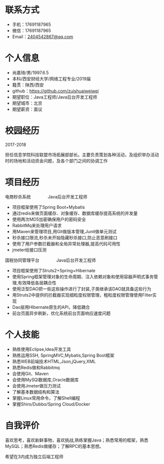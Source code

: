 # 联系方式

- 手机：17691187965
- 微信：17691187965
- Email：2404542867@qq.com

# 个人信息

- 尚嘉琦/男/1997.6.5
- 本科/西安财经大学/网络工程专业/2019届
- 籍贯：陕西/西安
- github：https://github.com/zuishuaiweiwei
- 期望职位：Java工程师/Java后台开发工程师
- 期望城市：北京
- 期望薪资：面议

# 校园经历

2017-2018

担任信息学院科技联盟市场拓展部部长。主要负责策划各种活动，及组织举办活动时的场地和活动资金问题，及各个部门之间的协调工作

# 项目经历

电商秒杀系统&emsp;&emsp;&emsp;&emsp;Java后台开发工程师

- 项目框架使用了Spring Boot+Mybatis
- 通过redis来做页面缓存、对象缓存、数据库缓存提高系统的并发量
- 使用两次MD5加密确保用户的密码安全
- RabbitMq来处理用户请求 
- 用Maven来管理项目,用Git做版本管理,Junit做单元测试
- 秒杀接口限流,秒杀未开始隐藏秒杀接口,防止恶意刷接口
- 使用了用户参数拦截器和全局异常处理器,提高代码可用性
- jmeter给接口压测

国税协同管理平台&emsp;&emsp;&emsp;&emsp;Java后台开发工程师

- 项目框架使用了Struts2+Spring+Hibernate
- 使用Spring框架管理对象的生命周期、注入依赖对象和使用容器声明式事务管理,有效降低各层耦合性
- 使用泛型DAO把一些这些操作进行了封装,子类继承该DAO就具备这些行为
- 用Struts2中提供的拦截器实现细粒度权限管理，粗粒度权限管理使用Filter实现
- Dao层用HIbernate原生的API，降低耦合
- 前台页面异步刷新，优化系统前台页面响应速度问题

# 个人技能

- 熟练使用Eclipse,Idea开发工具
- 熟练运用SSH, SpringMVC,Mybatis,Spring Boot框架
- 熟悉WEB前端技术HTML,Json,jQuery,XML
- 熟悉Redis做和Rabbitmq
- 会使用Git、Maven
- 会使用MySQl数据库,Oracle数据库
- 会使用Jmeter做压力测试
- 了解基本数据结构和算法
- 掌握Linux常用命令，了解Shell编程
- 掌握Shiro/Dubbo/Spring Cloud/Docker

# 自我评价

喜欢思考，喜欢新鲜事物，喜欢挑战,熟练掌握Java；熟悉常用的框架，熟悉MySQL；熟悉Redis做缓存；了解RPC的基本思想。

希望在3内成为独立后端工程师